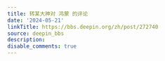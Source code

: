 ```yaml
---
title: 转某大神对 鸿蒙 的评论
date: '2024-05-21'
linkTitle: https://bbs.deepin.org/zh/post/272740
source: deepin_bbs
description: 
disable_comments: true
---
```


